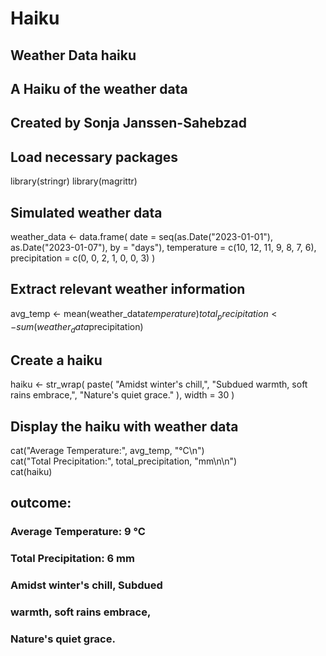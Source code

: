# Haiku
## Weather Data haiku
## A Haiku of the weather data
## Created by Sonja Janssen-Sahebzad

## Load necessary packages
library(stringr)
library(magrittr)

## Simulated weather data
weather_data <- data.frame(
    date = seq(as.Date("2023-01-01"), as.Date("2023-01-07"), by = "days"),
    temperature = c(10, 12, 11, 9, 8, 7, 6),
    precipitation = c(0, 0, 2, 1, 0, 0, 3)
)

## Extract relevant weather information
avg_temp <- mean(weather_data$temperature)
total_precipitation <- sum(weather_data$precipitation)

## Create a haiku
haiku <- str_wrap(
    paste(
        "Amidst winter's chill,", 
        "Subdued warmth, soft rains embrace,", 
        "Nature's quiet grace."
    ),
    width = 30
)

## Display the haiku with weather data
cat("Average Temperature:", avg_temp, "°C\n")     
cat("Total Precipitation:", total_precipitation, "mm\n\n")  
cat(haiku)


 
## outcome:
###  Average Temperature: 9 °C
### Total Precipitation: 6 mm
### Amidst winter's chill, Subdued
### warmth, soft rains embrace,
### Nature's quiet grace.



